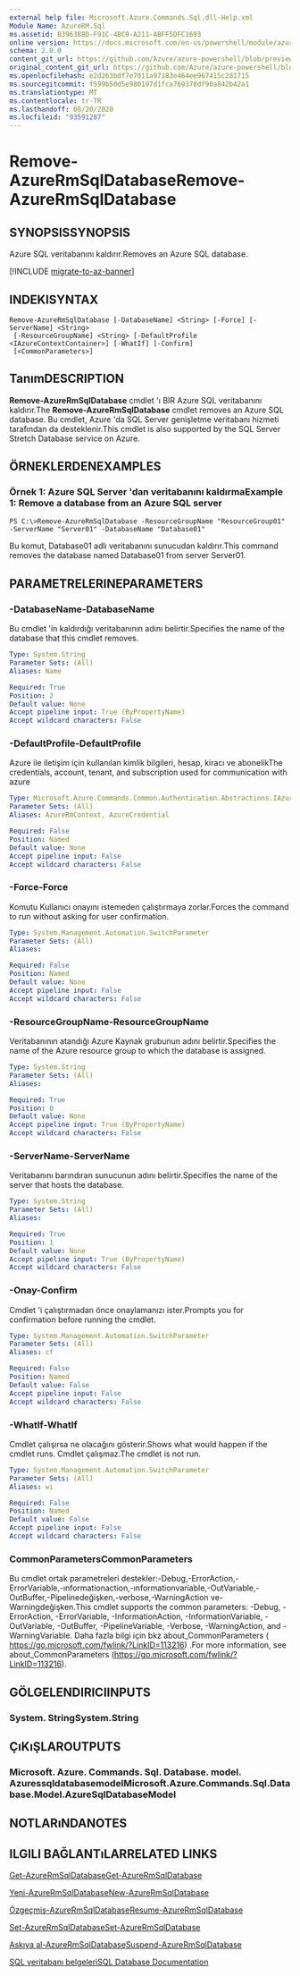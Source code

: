 ```yaml
---
external help file: Microsoft.Azure.Commands.Sql.dll-Help.xml
Module Name: AzureRM.Sql
ms.assetid: B396388D-F91C-4BC9-A211-ABFF5DFC1693
online version: https://docs.microsoft.com/en-us/powershell/module/azurerm.sql/remove-azurermsqldatabase
schema: 2.0.0
content_git_url: https://github.com/Azure/azure-powershell/blob/preview/src/ResourceManager/Sql/Commands.Sql/help/Remove-AzureRmSqlDatabase.md
original_content_git_url: https://github.com/Azure/azure-powershell/blob/preview/src/ResourceManager/Sql/Commands.Sql/help/Remove-AzureRmSqlDatabase.md
ms.openlocfilehash: e2d263bdf7e7011a97183e464ee967415c281715
ms.sourcegitcommit: f599b50d5e980197d1fca769378df90a842b42a1
ms.translationtype: MT
ms.contentlocale: tr-TR
ms.lasthandoff: 08/20/2020
ms.locfileid: "93591287"
---
```

# <span data-ttu-id="410b6-101">Remove-AzureRmSqlDatabase</span><span class="sxs-lookup"><span data-stu-id="410b6-101">Remove-AzureRmSqlDatabase</span></span>

## <span data-ttu-id="410b6-102">SYNOPSIS</span><span class="sxs-lookup"><span data-stu-id="410b6-102">SYNOPSIS</span></span>
<span data-ttu-id="410b6-103">Azure SQL veritabanını kaldırır.</span><span class="sxs-lookup"><span data-stu-id="410b6-103">Removes an Azure SQL database.</span></span>

[!INCLUDE [migrate-to-az-banner](../../includes/migrate-to-az-banner.md)]

## <span data-ttu-id="410b6-104">INDEKI</span><span class="sxs-lookup"><span data-stu-id="410b6-104">SYNTAX</span></span>

```
Remove-AzureRmSqlDatabase [-DatabaseName] <String> [-Force] [-ServerName] <String>
 [-ResourceGroupName] <String> [-DefaultProfile <IAzureContextContainer>] [-WhatIf] [-Confirm]
 [<CommonParameters>]
```

## <span data-ttu-id="410b6-105">Tanım</span><span class="sxs-lookup"><span data-stu-id="410b6-105">DESCRIPTION</span></span>
<span data-ttu-id="410b6-106">**Remove-AzureRmSqlDatabase** cmdlet 'ı BIR Azure SQL veritabanını kaldırır.</span><span class="sxs-lookup"><span data-stu-id="410b6-106">The **Remove-AzureRmSqlDatabase** cmdlet removes an Azure SQL database.</span></span>
<span data-ttu-id="410b6-107">Bu cmdlet, Azure 'da SQL Server genişletme veritabanı hizmeti tarafından da desteklenir.</span><span class="sxs-lookup"><span data-stu-id="410b6-107">This cmdlet is also supported by the SQL Server Stretch Database service on Azure.</span></span>

## <span data-ttu-id="410b6-108">ÖRNEKLERDEN</span><span class="sxs-lookup"><span data-stu-id="410b6-108">EXAMPLES</span></span>

### <span data-ttu-id="410b6-109">Örnek 1: Azure SQL Server 'dan veritabanını kaldırma</span><span class="sxs-lookup"><span data-stu-id="410b6-109">Example 1: Remove a database from an Azure SQL server</span></span>
```
PS C:\>Remove-AzureRmSqlDatabase -ResourceGroupName "ResourceGroup01" -ServerName "Server01" -DatabaseName "Database01"
```

<span data-ttu-id="410b6-110">Bu komut, Database01 adlı veritabanını sunucudan kaldırır.</span><span class="sxs-lookup"><span data-stu-id="410b6-110">This command removes the database named Database01 from server Server01.</span></span>

## <span data-ttu-id="410b6-111">PARAMETRELERINE</span><span class="sxs-lookup"><span data-stu-id="410b6-111">PARAMETERS</span></span>

### <span data-ttu-id="410b6-112">-DatabaseName</span><span class="sxs-lookup"><span data-stu-id="410b6-112">-DatabaseName</span></span>
<span data-ttu-id="410b6-113">Bu cmdlet 'in kaldırdığı veritabanının adını belirtir.</span><span class="sxs-lookup"><span data-stu-id="410b6-113">Specifies the name of the database that this cmdlet removes.</span></span>

```yaml
Type: System.String
Parameter Sets: (All)
Aliases: Name

Required: True
Position: 2
Default value: None
Accept pipeline input: True (ByPropertyName)
Accept wildcard characters: False
```

### <span data-ttu-id="410b6-114">-DefaultProfile</span><span class="sxs-lookup"><span data-stu-id="410b6-114">-DefaultProfile</span></span>
<span data-ttu-id="410b6-115">Azure ile iletişim için kullanılan kimlik bilgileri, hesap, kiracı ve abonelik</span><span class="sxs-lookup"><span data-stu-id="410b6-115">The credentials, account, tenant, and subscription used for communication with azure</span></span>

```yaml
Type: Microsoft.Azure.Commands.Common.Authentication.Abstractions.IAzureContextContainer
Parameter Sets: (All)
Aliases: AzureRmContext, AzureCredential

Required: False
Position: Named
Default value: None
Accept pipeline input: False
Accept wildcard characters: False
```

### <span data-ttu-id="410b6-116">-Force</span><span class="sxs-lookup"><span data-stu-id="410b6-116">-Force</span></span>
<span data-ttu-id="410b6-117">Komutu Kullanıcı onayını istemeden çalıştırmaya zorlar.</span><span class="sxs-lookup"><span data-stu-id="410b6-117">Forces the command to run without asking for user confirmation.</span></span>

```yaml
Type: System.Management.Automation.SwitchParameter
Parameter Sets: (All)
Aliases:

Required: False
Position: Named
Default value: None
Accept pipeline input: False
Accept wildcard characters: False
```

### <span data-ttu-id="410b6-118">-ResourceGroupName</span><span class="sxs-lookup"><span data-stu-id="410b6-118">-ResourceGroupName</span></span>
<span data-ttu-id="410b6-119">Veritabanının atandığı Azure Kaynak grubunun adını belirtir.</span><span class="sxs-lookup"><span data-stu-id="410b6-119">Specifies the name of the Azure resource group to which the database is assigned.</span></span>

```yaml
Type: System.String
Parameter Sets: (All)
Aliases:

Required: True
Position: 0
Default value: None
Accept pipeline input: True (ByPropertyName)
Accept wildcard characters: False
```

### <span data-ttu-id="410b6-120">-ServerName</span><span class="sxs-lookup"><span data-stu-id="410b6-120">-ServerName</span></span>
<span data-ttu-id="410b6-121">Veritabanını barındıran sunucunun adını belirtir.</span><span class="sxs-lookup"><span data-stu-id="410b6-121">Specifies the name of the server that hosts the database.</span></span>

```yaml
Type: System.String
Parameter Sets: (All)
Aliases:

Required: True
Position: 1
Default value: None
Accept pipeline input: True (ByPropertyName)
Accept wildcard characters: False
```

### <span data-ttu-id="410b6-122">-Onay</span><span class="sxs-lookup"><span data-stu-id="410b6-122">-Confirm</span></span>
<span data-ttu-id="410b6-123">Cmdlet 'i çalıştırmadan önce onaylamanızı ister.</span><span class="sxs-lookup"><span data-stu-id="410b6-123">Prompts you for confirmation before running the cmdlet.</span></span>

```yaml
Type: System.Management.Automation.SwitchParameter
Parameter Sets: (All)
Aliases: cf

Required: False
Position: Named
Default value: False
Accept pipeline input: False
Accept wildcard characters: False
```

### <span data-ttu-id="410b6-124">-WhatIf</span><span class="sxs-lookup"><span data-stu-id="410b6-124">-WhatIf</span></span>
<span data-ttu-id="410b6-125">Cmdlet çalışırsa ne olacağını gösterir.</span><span class="sxs-lookup"><span data-stu-id="410b6-125">Shows what would happen if the cmdlet runs.</span></span>
<span data-ttu-id="410b6-126">Cmdlet çalışmaz.</span><span class="sxs-lookup"><span data-stu-id="410b6-126">The cmdlet is not run.</span></span>

```yaml
Type: System.Management.Automation.SwitchParameter
Parameter Sets: (All)
Aliases: wi

Required: False
Position: Named
Default value: False
Accept pipeline input: False
Accept wildcard characters: False
```

### <span data-ttu-id="410b6-127">CommonParameters</span><span class="sxs-lookup"><span data-stu-id="410b6-127">CommonParameters</span></span>
<span data-ttu-id="410b6-128">Bu cmdlet ortak parametreleri destekler:-Debug,-ErrorAction,-ErrorVariable,-ınformationaction,-ınformationvariable,-OutVariable,-OutBuffer,-Pipelinedeğişken,-verbose,-WarningAction ve-Warningdeğişken.</span><span class="sxs-lookup"><span data-stu-id="410b6-128">This cmdlet supports the common parameters: -Debug, -ErrorAction, -ErrorVariable, -InformationAction, -InformationVariable, -OutVariable, -OutBuffer, -PipelineVariable, -Verbose, -WarningAction, and -WarningVariable.</span></span> <span data-ttu-id="410b6-129">Daha fazla bilgi için bkz about_CommonParameters ( https://go.microsoft.com/fwlink/?LinkID=113216) .</span><span class="sxs-lookup"><span data-stu-id="410b6-129">For more information, see about_CommonParameters (https://go.microsoft.com/fwlink/?LinkID=113216).</span></span>

## <span data-ttu-id="410b6-130">GÖLGELENDIRICI</span><span class="sxs-lookup"><span data-stu-id="410b6-130">INPUTS</span></span>

### <span data-ttu-id="410b6-131">System. String</span><span class="sxs-lookup"><span data-stu-id="410b6-131">System.String</span></span>

## <span data-ttu-id="410b6-132">ÇıKıŞLAR</span><span class="sxs-lookup"><span data-stu-id="410b6-132">OUTPUTS</span></span>

### <span data-ttu-id="410b6-133">Microsoft. Azure. Commands. Sql. Database. model. Azuressqldatabasemodel</span><span class="sxs-lookup"><span data-stu-id="410b6-133">Microsoft.Azure.Commands.Sql.Database.Model.AzureSqlDatabaseModel</span></span>

## <span data-ttu-id="410b6-134">NOTLARıNDA</span><span class="sxs-lookup"><span data-stu-id="410b6-134">NOTES</span></span>

## <span data-ttu-id="410b6-135">ILGILI BAĞLANTıLAR</span><span class="sxs-lookup"><span data-stu-id="410b6-135">RELATED LINKS</span></span>

[<span data-ttu-id="410b6-136">Get-AzureRmSqlDatabase</span><span class="sxs-lookup"><span data-stu-id="410b6-136">Get-AzureRmSqlDatabase</span></span>](./Get-AzureRmSqlDatabase.md)

[<span data-ttu-id="410b6-137">Yeni-AzureRmSqlDatabase</span><span class="sxs-lookup"><span data-stu-id="410b6-137">New-AzureRmSqlDatabase</span></span>](./New-AzureRmSqlDatabase.md)

[<span data-ttu-id="410b6-138">Özgeçmiş-AzureRmSqlDatabase</span><span class="sxs-lookup"><span data-stu-id="410b6-138">Resume-AzureRmSqlDatabase</span></span>](./Resume-AzureRmSqlDatabase.md)

[<span data-ttu-id="410b6-139">Set-AzureRmSqlDatabase</span><span class="sxs-lookup"><span data-stu-id="410b6-139">Set-AzureRmSqlDatabase</span></span>](./Set-AzureRmSqlDatabase.md)

[<span data-ttu-id="410b6-140">Askıya al-AzureRmSqlDatabase</span><span class="sxs-lookup"><span data-stu-id="410b6-140">Suspend-AzureRmSqlDatabase</span></span>](./Suspend-AzureRmSqlDatabase.md)

[<span data-ttu-id="410b6-141">SQL veritabanı belgeleri</span><span class="sxs-lookup"><span data-stu-id="410b6-141">SQL Database Documentation</span></span>](https://docs.microsoft.com/azure/sql-database/)


